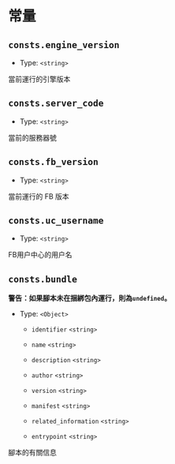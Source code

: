 # 常量

## `consts.engine_version`
* Type: `<string>`

當前運行的引擎版本

## `consts.server_code`
* Type: `<string>`

當前的服務器號

## `consts.fb_version`
* Type: `<string>`

當前運行的 FB 版本

## `consts.uc_username`
* Type: `<string>`

FB用户中心的用户名

## `consts.bundle`
**警告：如果腳本未在捆綁包內運行，則為`undefined`。**

* Type: `<Object>`

  * `identifier` `<string>`
  
  * `name` `<string>`
  
  * `description` `<string>`
  
  * `author` `<string>`
  
  * `version` `<string>`
  
  * `manifest` `<string>`
  
  * `related_information` `<string>`
  
  * `entrypoint` `<string>`
  

腳本的有關信息
